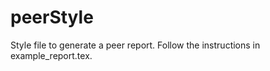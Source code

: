 peerStyle
=========

Style file to generate a peer report. Follow the instructions in example_report.tex.
